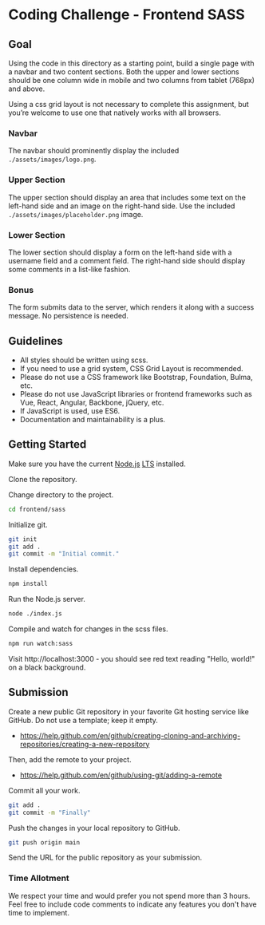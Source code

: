 # Coding Challenge - Frontend SASS

## Goal

Using the code in this directory as a starting point, build a single page with a navbar and two content sections.
Both the upper and lower sections should be one column wide in mobile and two columns from tablet (768px) and above.

Using a css grid layout is not necessary to complete this assignment, but you’re welcome to use one that natively
works with all browsers.

### Navbar

The navbar should prominently display the included `./assets/images/logo.png`.

### Upper Section

The upper section should display an area that includes some text on the left-hand side and an image on the right-hand
side. Use the included `./assets/images/placeholder.png` image.

### Lower Section

The lower section should display a form on the left-hand side with a username field and a comment field.
The right-hand side should display some comments in a list-like fashion.

### Bonus

The form submits data to the server, which renders it along with a success message. No persistence is needed.

## Guidelines

- All styles should be written using scss.
- If you need to use a grid system, CSS Grid Layout is recommended.
- Please do not use a CSS framework like Bootstrap, Foundation, Bulma, etc.
- Please do not use JavaScript libraries or frontend frameworks such as Vue, React, Angular, Backbone, jQuery, etc.
- If JavaScript is used, use ES6.
- Documentation and maintainability is a plus.

## Getting Started

Make sure you have the current [Node.js](https://nodejs.org/en/) [LTS](https://nodejs.org/en/about/releases/) installed.

Clone the repository.

Change directory to the project.

```bash
cd frontend/sass
```

Initialize git.

```bash
git init
git add .
git commit -m "Initial commit."
```

Install dependencies.

```bash
npm install
```

Run the Node.js server.

```bash
node ./index.js
```

Compile and watch for changes in the scss files.

```bash
npm run watch:sass
```

Visit http://localhost:3000 - you should see red text reading "Hello, world!" on a black background.


## Submission

Create a new public Git repository in your favorite Git hosting service like GitHub. Do not use a template; keep it empty.

- https://help.github.com/en/github/creating-cloning-and-archiving-repositories/creating-a-new-repository

Then, add the remote to your project.

- https://help.github.com/en/github/using-git/adding-a-remote

Commit all your work.

```bash
git add .
git commit -m "Finally"
```

Push the changes in your local repository to GitHub.

```bash
git push origin main
```

Send the URL for the public repository as your submission.

### Time Allotment

We respect your time and would prefer you not spend more than 3 hours. Feel free to include code comments to indicate
any features you don't have time to implement.
